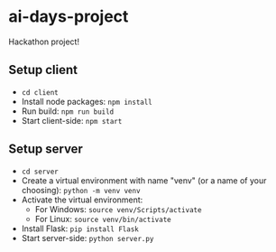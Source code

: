 # ai-days-project
Hackathon project!

## Setup client
- `cd client`
- Install node packages: `npm install`
- Run build: `npm run build`
- Start client-side: `npm start`

## Setup server
- `cd server`
- Create a virtual environment with name "venv" (or a name of your choosing): `python -m venv venv`
- Activate the virtual environment:
  - For Windows: `source venv/Scripts/activate`
  - For Linux: `source venv/bin/activate`
- Install Flask: `pip install Flask`
- Start server-side: `python server.py`
